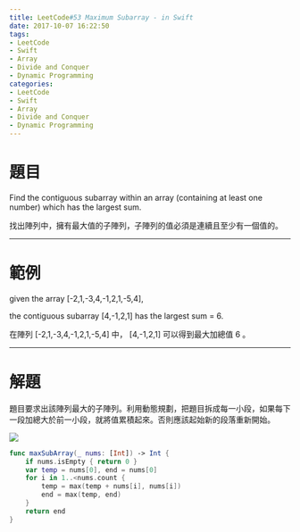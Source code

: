 ```yaml
---
title: LeetCode#53 Maximum Subarray - in Swift
date: 2017-10-07 16:22:50
tags:
- LeetCode
- Swift
- Array
- Divide and Conquer
- Dynamic Programming
categories:
- LeetCode
- Swift
- Array
- Divide and Conquer
- Dynamic Programming
---
```


# 題目
Find the contiguous subarray within an array (containing at least one number) which has the largest sum.

找出陣列中，擁有最大值的子陣列，子陣列的值必須是連續且至少有一個值的。

---

# 範例
given the array [-2,1,-3,4,-1,2,1,-5,4],

the contiguous subarray [4,-1,2,1] has the largest sum = 6.

在陣列 [-2,1,-3,4,-1,2,1,-5,4] 中， [4,-1,2,1] 可以得到最大加總值 6 。

---

# 解題

題目要求出該陣列最大的子陣列。利用動態規劃，把題目拆成每一小段，如果每下一段加總大於前一小段，就將值累積起來。否則應該起始新的段落重新開始。

![](leetcode-53/dp.gif)


``` swift
func maxSubArray(_ nums: [Int]) -> Int {
    if nums.isEmpty { return 0 }
    var temp = nums[0], end = nums[0]
    for i in 1..<nums.count {
        temp = max(temp + nums[i], nums[i])
        end = max(temp, end)
    }
    return end
}
```



